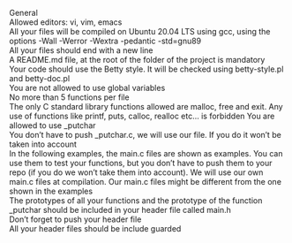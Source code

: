 General\
Allowed editors: vi, vim, emacs\
All your files will be compiled on Ubuntu 20.04 LTS using gcc, using the options -Wall -Werror -Wextra -pedantic -std=gnu89\
All your files should end with a new line\
A README.md file, at the root of the folder of the project is mandatory\
Your code should use the Betty style. It will be checked using betty-style.pl and betty-doc.pl\
You are not allowed to use global variables\
No more than 5 functions per file\
The only C standard library functions allowed are malloc, free and exit. Any use of functions like printf, puts, calloc, realloc etc… is forbidden
You are allowed to use _putchar\
You don’t have to push _putchar.c, we will use our file. If you do it won’t be taken into account\
In the following examples, the main.c files are shown as examples. You can use them to test your functions, but you don’t have to push them to your repo (if you do we won’t take them into account). We will use our own main.c files at compilation. Our main.c files might be different from the one shown in the examples\
The prototypes of all your functions and the prototype of the function _putchar should be included in your header file called main.h\
Don’t forget to push your header file\
All your header files should be include guarded
